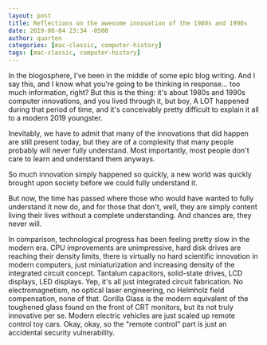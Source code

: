 ```yaml
---
layout: post
title: Reflections on the awesome innovation of the 1980s and 1990s
date: 2019-06-04 23:34 -0500
author: quorten
categories: [mac-classic, computer-history]
tags: [mac-classic, computer-history]
---
```


In the blogosphere, I've been in the middle of some epic blog writing.
And I say this, and I know what you're going to be thinking in
response... too much information, right?  But this is the thing: it's
about 1980s and 1990s computer innovations, and you lived through it,
but boy, A LOT happened during that period of time, and it's
conceivably pretty difficult to explain it all to a modern 2019
youngster.

Inevitably, we have to admit that many of the innovations that did
happen are still present today, but they are of a complexity that many
people probably will never fully understand.  Most importantly, most
people don't care to learn and understand them anyways.

So much innovation simply happened so quickly, a new world was quickly
brought upon society before we could fully understand it.

But now, the time has passed where those who would have wanted to
fully understand it now do, and for those that don't, well, they are
simply content living their lives without a complete understanding.
And chances are, they never will.

<!-- more -->

In comparison, technological progress has been feeling pretty slow in
the modern era.  CPU improvements are unimpressive, hard disk drives
are reaching their density limits, there is virtually no hard
scientific innovation in modern computers, just miniaturization and
increasing density of the integrated circuit concept.  Tantalum
capacitors, solid-state drives, LCD displays, LED displays.  Yep, it's
all just integrated circuit fabrication.  No electromagnetism, no
optical laser engineering, no Helmholz field compensation, none of
that.  Gorilla Glass is the modern equivalent of the toughened glass
found on the front of CRT monitors, but its not truly innovative per
se.  Modern electric vehicles are just scaled up remote control toy
cars.  Okay, okay, so the "remote control" part is just an accidental
security vulnerability.
